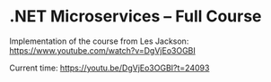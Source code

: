 # .NET Microservices – Full Course

Implementation of the course from Les Jackson: https://www.youtube.com/watch?v=DgVjEo3OGBI

Current time: https://youtu.be/DgVjEo3OGBI?t=24093
